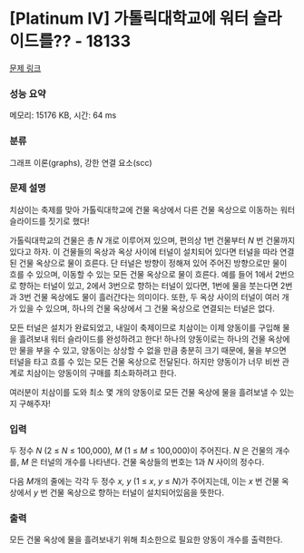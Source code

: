 # [Platinum IV] 가톨릭대학교에 워터 슬라이드를?? - 18133 

[문제 링크](https://www.acmicpc.net/problem/18133) 

### 성능 요약

메모리: 15176 KB, 시간: 64 ms

### 분류

그래프 이론(graphs), 강한 연결 요소(scc)

### 문제 설명

<p>치삼이는 축제를 맞아 가톨릭대학교에 건물 옥상에서 다른 건물 옥상으로 이동하는 워터 슬라이드를 짓기로 했다!</p>

<p>가톨릭대학교의 건물은 총 <em>N </em>개로 이루어져 있으며, 편의상 1번 건물부터 <em>N </em>번 건물까지 있다고 하자. 이 건물들의 옥상과 옥상 사이에 터널이 설치되어 있다면 터널을 따라 연결된 건물 옥상으로 물이 흐른다. 단 터널은 방향이 정해져 있어 주어진 방향으로만 물이 흐를 수 있으며, 이동할 수 있는 모든 건물 옥상으로 물이 흐른다. 예를 들어 1에서 2번으로 향하는 터널이 있고, 2에서 3번으로 향하는 터널이 있다면, 1번에 물을 붓는다면 2번과 3번 건물 옥상에도 물이 흘러간다는 의미이다. 또한, 두 옥상 사이의 터널이 여러 개가 있을 수 있으며, 하나의 건물 옥상에서 그 건물 옥상으로 연결되는 터널은 없다.</p>

<p>모든 터널은 설치가 완료되었고, 내일이 축제이므로 치삼이는 이제 양동이를 구입해 물을 흘려보내 워터 슬라이드를 완성하려고 한다! 하나의 양동이로는 하나의 건물 옥상에만 물을 부을 수 있고, 양동이는 상상할 수 없을 만큼 충분히 크기 때문에, 물을 부으면 터널을 타고 흐를 수 있는 모든 건물 옥상으로 전달된다. 하지만 양동이가 너무 비싼 관계로 치삼이는 양동이의 구매를 최소화하려고 한다.</p>

<p>여러분이 치삼이를 도와 최소 몇 개의 양동이로 모든 건물 옥상에 물을 흘려보낼 수 있는지 구해주자!</p>

### 입력 

 <p>두 정수 <em>N </em>(2 ≤ <em>N</em> ≤ 100,000)<em>, M </em>(1 ≤ <em>M</em> ≤ 100,000)이 주어진다. <em>N </em>은 건물의 개수를, <em>M </em>은 터널의 개수를 나타낸다. 건물 옥상들의 번호는 1과 <em>N</em> 사이의 정수다.</p>

<p>다음 <em>M</em>개의 줄에는 각각 두 정수<em> x, y </em>(1 ≤ <em>x</em>, <em>y</em> ≤ <em>N</em>)가 주어지는데, 이는 <em>x </em>번 건물 옥상에서<em> y </em>번 건물 옥상으로 향하는 터널이 설치되어있음을 뜻한다.</p>

### 출력 

 <p>모든 건물 옥상에 물을 흘려보내기 위해 최소한으로 필요한 양동이 개수를 출력한다.</p>

